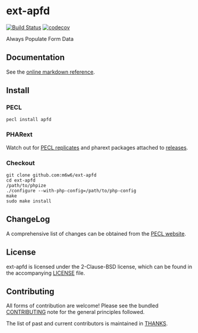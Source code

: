 # ext-apfd

[![Build Status](https://github.com/m6w6/ext-apfd/workflows/ci/badge.svg?branch=master)](https://github.com/m6w6/ext-apfd/actions?query=branch%3Amaster+workflow%3Aci)
[![codecov](https://codecov.io/gh/m6w6/ext-apfd/branch/master/graph/badge.svg?token=Nku9tz8EMj)](https://codecov.io/gh/m6w6/ext-apfd)

Always Populate Form Data

## Documentation

See the [online markdown reference](https://mdref.m6w6.name/apfd).

## Install

### PECL

	pecl install apfd

### PHARext

Watch out for [PECL replicates](https://replicator.pharext.org?apfd)
and pharext packages attached to [releases](https://github.com/m6w6/ext-apfd/releases).

### Checkout

	git clone github.com:m6w6/ext-apfd
	cd ext-apfd
	/path/to/phpize
	./configure --with-php-config=/path/to/php-config
	make
	sudo make install

## ChangeLog

A comprehensive list of changes can be obtained from the
[PECL website](https://pecl.php.net/package-changelog.php?package=apfd).

## License

ext-apfd is licensed under the 2-Clause-BSD license, which can be found in
the accompanying [LICENSE](./LICENSE) file.

## Contributing

All forms of contribution are welcome! Please see the bundled
[CONTRIBUTING](./CONTRIBUTING.md) note for the general principles followed.

The list of past and current contributors is maintained in [THANKS](./THANKS).

